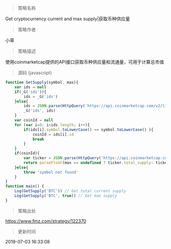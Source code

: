 
> 策略名称

Get cryptocurrency current and max supply|获取币种供应量

> 策略作者

小草

> 策略描述

使用coinmarketcap提供的API接口获取币种供应量和流通量，可用于计算总市值



> 源码 (javascript)

``` javascript
function GetSupply(symbol, max){
    var ids = null
    if(_G('ids')){
        ids = _G('ids')
    }else{
        ids = JSON.parse(HttpQuery('https://api.coinmarketcap.com/v2/listings/')).data
        _G('ids', ids)
    }
    var coinId = null
    for (var i=0; i<ids.length; i++){
        if(ids[i].symbol.toLowerCase() == symbol.toLowerCase() ){
            coinId = ids[i].id
            break
        }
    }
    if(coinId){
        var ticker = JSON.parse(HttpQuery('https://api.coinmarketcap.com/v2/ticker/'+ coinId + '/')).data
        return parseFloat(max == undefined ? ticker.total_supply: ticker.max_supply)
    }else{
        throw 'symbol not found'
    }
}
function main() {
    Log(GetSupply('BTC')) // Get total current supply
    Log(GetSupply('BTC', true)) // Get max supply
}
```

> 策略出处

https://www.fmz.com/strategy/122370

> 更新时间

2019-07-03 16:33:08
